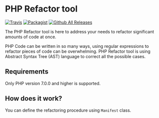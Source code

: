 PHP Refactor tool
==========================

[![Travis](https://img.shields.io/travis/phparty/refactor-php.svg)]()
[![Packagist](https://img.shields.io/packagist/v/phparty/refactor-php.svg)](https://packagist.org/packages/phparty/refactor-php)
[![Github All Releases](https://img.shields.io/github/downloads/phparty/refactor-php/total.svg)]()

The PHP Refactor tool is here to address your needs to refactor significant amounts
of code at once. 

PHP Code can be written in so many ways, using regular expressions to refactor pieces of code
can be overwhelming. PHP Refactor tool is using Abstract Syntax Tree (AST) language to correct all
the possible cases.

Requirements
------------

Only PHP version 7.0.0 and higher is supported.

How does it work?
-----------------

You can define the refactoring procedure using `Manifest` class.